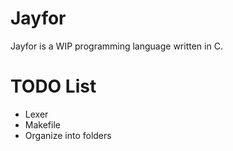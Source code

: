 # Jayfor
Jayfor is a WIP programming language written in C.

# TODO List

* Lexer
* Makefile
* Organize into folders